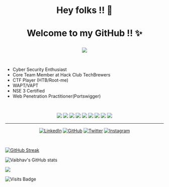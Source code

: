 # <p align="center"> Hey folks !! 👋 </p>
# <p align="center"> Welcome to my GitHub !! ✨ </p>

<p align="center">
<img src="https://github.com/Vaibhs123/Vaibhs123/blob/main/Linkedin%20Banner.png">
 </p>
 
 <br>
 
 <ul>
 <li>Cyber Security Enthusiast</li>
 <li>Core Team Member at Hack Club TechBrewers</li>
 <li>CTF Player (HTB/Root-me)</li>
 <li>WAPT/VAPT</li>  
 <li>NSE 3 Certified</li>
 <li>Web Penetration Practitioner(Portswigger)</li>
</ul>
<br>

<p align="center">
<img src="https://img.shields.io/badge/Linux-FCC624?style=for-the-badge&logo=linux&logoColor=black">
<img src="https://img.shields.io/badge/HTML5-E34F26?style=for-the-badge&logo=html5&logoColor=white">
<img src="https://img.shields.io/badge/CSS3-1572B6?style=for-the-badge&logo=css3&logoColor=white">
<img src="https://img.shields.io/badge/JavaScript-323330?style=for-the-badge&logo=javascript&logoColor=F7DF1E">
<img src="https://img.shields.io/badge/Bootstrap-563D7C?style=for-the-badge&logo=bootstrap&logoColor=white">
<img src="https://img.shields.io/badge/Python-14354C?style=for-the-badge&logo=python&logoColor=white">
<img src="https://img.shields.io/badge/Visual_Studio_Code-0078D4?style=for-the-badge&logo=visual%20studio%20code&logoColor=white">
<img src="https://img.shields.io/badge/GIT-E44C30?style=for-the-badge&logo=git&logoColor=white">
<img src="https://img.shields.io/badge/powershell-5391FE?style=for-the-badge&logo=powershell&logoColor=white">
</p>
<hr>
<p align="center">
<a href=" https://www.linkedin.com/in/vaibhav-kadam-052b2b19b/" target="_blank"><img alt="LinkedIn" src="https://img.shields.io/badge/linkedin-%230077B5.svg?style=for-the-badge&logo=linkedin&logoColor=white"/></a>
<a href="https://github.com/Vaibhs123"><img alt="GitHub" src="https://img.shields.io/badge/github-%23121011.svg?style=for-the-badge&logo=github&logoColor=white"/></a>
<a href="https://mobile.twitter.com/Vaibhav72607082" target="_blank"><img alt="Twitter" src="https://img.shields.io/badge/Vaibhav Kadam-%231DA1F2.svg?style=for-the-badge&logo=Twitter&logoColor=white"/></a>
<a href=" https://www.instagram.com/_vk_vaibhs_111/" target="_blank"><img alt="Instagram" src="https://img.shields.io/badge/_vk_vaibhs_111-%23E4405F.svg?style=for-the-badge&logo=Instagram&logoColor=white"/></a>
</p>
</hr> 
<br>

[![GitHub Streak](https://github-readme-streak-stats.herokuapp.com/?user=Vaibhs123&theme=radical)](https://git.io/streak-stats) 

![Vaibhav's GitHub stats](https://github-readme-stats.vercel.app/api?username=Vaibhs123&show_icons=true&theme=radical)

 <img src="https://activity-graph.herokuapp.com/graph?username=vaibhs123&bg_color=FFFFFF&color=000000&line=000000&point=00FF00"></div>
 
 ![Visits Badge](https://visitor-badge-reloaded.herokuapp.com/badge?page_id=Vaibhs123)
